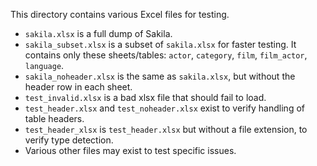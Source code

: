 This directory contains various Excel files for testing.

- `sakila.xlsx` is a full dump of Sakila.
- `sakila_subset.xlsx` is a subset of `sakila.xlsx` for faster testing. It
   contains only these sheets/tables: `actor`, `category`, `film`, `film_actor`, `language`.
- `sakila_noheader.xlsx` is the same as `sakila.xlsx`, but without the header
    row in each sheet.
- `test_invalid.xlsx` is a bad xlsx file that should fail to load.
- `test_header.xlsx` and `test_noheader.xlsx` exist to verify handling of
    table headers.
- `test_header_xlsx` is `test_header.xlsx` but without a file extension, to verify type detection.
- Various other files may exist to test specific issues.
